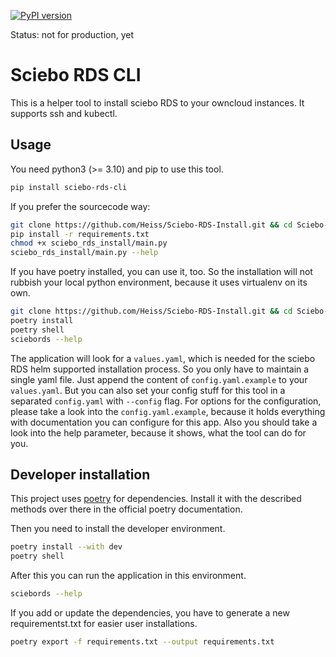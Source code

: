 [![PyPI version](https://badge.fury.io/py/sciebo-rds-cli.svg)](https://badge.fury.io/py/sciebo-rds-cli)

Status: not for production, yet

# Sciebo RDS CLI

This is a helper tool to install sciebo RDS to your owncloud instances. It supports ssh and kubectl.

## Usage

You need python3 (>= 3.10) and pip to use this tool.

```bash
pip install sciebo-rds-cli
```

If you prefer the sourcecode way:

```bash
git clone https://github.com/Heiss/Sciebo-RDS-Install.git && cd Sciebo-RDS-Install
pip install -r requirements.txt
chmod +x sciebo_rds_install/main.py
sciebo_rds_install/main.py --help
```

If you have poetry installed, you can use it, too. So the installation will not rubbish your local python environment, because it uses virtualenv on its own.

```bash
git clone https://github.com/Heiss/Sciebo-RDS-Install.git && cd Sciebo-RDS-Install
poetry install
poetry shell
sciebords --help
```

The application will look for a `values.yaml`, which is needed for the sciebo RDS helm supported installation process. So you only have to maintain a single yaml file. Just append the content of `config.yaml.example` to your `values.yaml`. But you can also set your config stuff for this tool in a separated `config.yaml` with `--config` flag. For options for the configuration, please take a look into the `config.yaml.example`, because it holds everything with documentation you can configure for this app. Also you should take a look into the help parameter, because it shows, what the tool can do for you.

## Developer installation

This project uses [poetry](https://python-poetry.org/docs/#installation) for dependencies. Install it with the described methods over there in the official poetry documentation.

Then you need to install the developer environment.

```bash
poetry install --with dev
poetry shell
```

After this you can run the application in this environment.

```bash
sciebords --help
```

If you add or update the dependencies, you have to generate a new requirementst.txt for easier user installations.

```bash
poetry export -f requirements.txt --output requirements.txt
```
